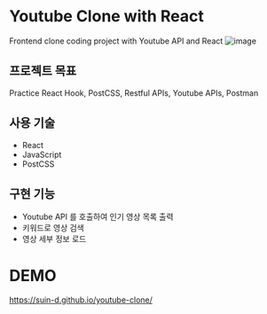 # Youtube Clone with React

Frontend clone coding project with Youtube API and React
![image](https://user-images.githubusercontent.com/63634174/145987813-4a08339d-832e-4c09-bfb6-cc996d380e55.png)

## 프로젝트 목표
Practice React Hook, PostCSS, Restful APIs, Youtube APIs, Postman 

## 사용 기술 
- React
- JavaScript
- PostCSS

## 구현 기능 
- Youtube API 를 호출하여 인기 영상 목록 출력
- 키워드로 영상 검색
- 영상 세부 정보 로드

# DEMO
https://suin-d.github.io/youtube-clone/

